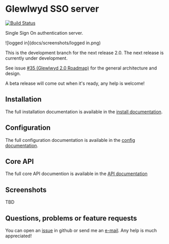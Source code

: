 # Glewlwyd SSO server

[![Build Status](https://travis-ci.com/babelouest/glewlwyd.svg?branch=master)](https://travis-ci.com/babelouest/glewlwyd)

Single Sign On authentication server.

![logged in](docs/screenshots/logged in.png)

This is the development branch for the next release 2.0. The next release is currently under development.

See issue [#35 (Glewlwyd 2.0 Roadmap)](https://github.com/babelouest/glewlwyd/issues/35) for the general architecture and design.

A beta release will come out when it's ready, any help is welcome!

## Installation

The full installation documentation is available in the [install documentation](docs/INSTALL.md).

## Configuration

The full configuration documentation is available in the [config documentation](docs/CONFIG.md).

## Core API

The full core API documention is available in the [API documentation](docs/API.md)

## Screenshots

TBD

## Questions, problems or feature requests

You can open an [issue](https://github.com/babelouest/glewlwyd/issues) in github or send me an [e-mail](mailto:mail@babelouest.org). Any help is much appreciated!
